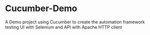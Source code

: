 # Cucumber-Demo

A Demo project using Cucumber to create the automation framework testing UI with Selenium and API with Apache HTTP client
